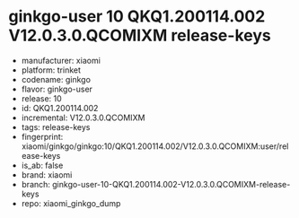 # ginkgo-user 10 QKQ1.200114.002 V12.0.3.0.QCOMIXM release-keys
- manufacturer: xiaomi
- platform: trinket
- codename: ginkgo
- flavor: ginkgo-user
- release: 10
- id: QKQ1.200114.002
- incremental: V12.0.3.0.QCOMIXM
- tags: release-keys
- fingerprint: xiaomi/ginkgo/ginkgo:10/QKQ1.200114.002/V12.0.3.0.QCOMIXM:user/release-keys
- is_ab: false
- brand: xiaomi
- branch: ginkgo-user-10-QKQ1.200114.002-V12.0.3.0.QCOMIXM-release-keys
- repo: xiaomi_ginkgo_dump
